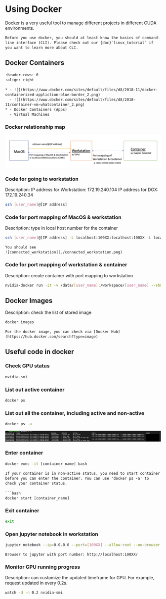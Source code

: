 # Using Docker

[Docker](https://www.docker.com/resources/what-container) is a very useful tool to manage different projects in different CUDA environments.

```{note}
Before you use docker, you should at least know the basics of command-line interface (CLI). Please check out our {doc}`linux_tutorial` if you want to learn more about CLI.
```

## Docker Containers

````{list-table} 
:header-rows: 0
:align: right

* - ![](https://www.docker.com/sites/default/files/d8/2018-11/docker-containerized-appliction-blue-border_2.png)
  - ![](https://www.docker.com/sites/default/files/d8/2018-11/container-vm-whatcontainer_2.png)
* - Docker Containers (Apps)
  - Virtual Machines  

````

### Docker relationship map

![workstation](./MacOS_vs_workstation.png)

### Code for going to workstation
Description: 
IP address for Workstation: 172.19.240.104
IP address for DGX: 172.19.240.34
```bash
ssh [user_name]@[IP address]
```

### Code for port mapping of MacOS & workstation
Description: type in local host number for the container
```bash
ssh [user_name]@[IP address] -L localhost:100XX:localhost:100XX -L localhost:100xx:localhost:100xx
```

```{note}
You should see 
![connected_workstation](./connected_workstation.png) 
```

### Code for port mapping of workstation & container
Description: create container with port  mapping to workstation
```bash
nvidia-docker run -it -v /data/[user_name]:/workspace/[user_name] --shm-size=128gb -v /etc/timezone:/etc/timezone:ro -v /etc/localtime:/etc/localtime:ro -p 100XX-100XX:100XX-100XX --name [container_name] pytorch/pytorch:1.9.0-cuda11.1-cudnn8-devel
```


## Docker Images
Description: check the list of stored image
```bash
docker images 
```

```{note}
For the docker image, you can check via [Docker Hub](https://hub.docker.com/search?type=image)
```


## Useful code in docker
### Check GPU status
```bash
nvidia-smi 
```

### List out active container
```bash
docker ps 
```

### List out all the container, including active and non-active 
```bash
docker ps -a  
```
![docker_ps_-a](./docker_ps_-a.png)

### Enter container
```bash 
docker exec -it [container name] bash 
```

```{note}
If your container is in non-active status, you need to start container before you can enter the container. You can use 'docker ps -a' to check your container status.

```bash
docker start [container_name]
```

### Exit container
```bash
exit
```

### Open jupyter notebook in workstation
```bash
jupyter notebook --ip=0.0.0.0 --port=[100XX] --allow-root --no-browser
```
```{note}
Browser to jupyter with port number: http://localhost:100XX/
```

### Monitor GPU running progress
Description: can customize the updated timeframe for GPU. For example, request updated in every 0.2s.
```bash
watch -d -n 0.2 nvidia-smi 
```









